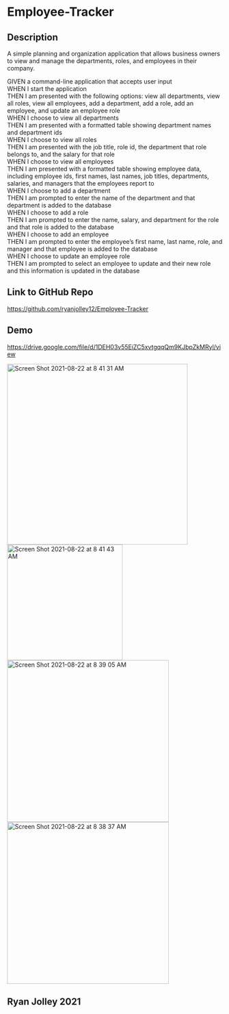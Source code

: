 # Employee-Tracker

## Description 

A simple planning and organization application that allows business owners to view and manage the departments, roles, and employees in their company. 



GIVEN a command-line application that accepts user input <br>
WHEN I start the application <br>
THEN I am presented with the following options: view all departments, view all roles, view all employees, add a department, add a role, add an employee, and update an employee role <br>
WHEN I choose to view all departments <br>
THEN I am presented with a formatted table showing department names and department ids <br>
WHEN I choose to view all roles <br>
THEN I am presented with the job title, role id, the department that role belongs to, and the salary for that role <br>
WHEN I choose to view all employees <br>
THEN I am presented with a formatted table showing employee data, including employee ids, first names, last names, job titles, departments, salaries, and managers that the employees report to <br>
WHEN I choose to add a department <br>
THEN I am prompted to enter the name of the department and that department is added to the database <br>
WHEN I choose to add a role <br>
THEN I am prompted to enter the name, salary, and department for the role and that role is added to the database <br>
WHEN I choose to add an employee <br>
THEN I am prompted to enter the employee’s first name, last name, role, and manager and that employee is added to the database <br>
WHEN I choose to update an employee role <br>
THEN I am prompted to select an employee to update and their new role and this information is updated in the database <br>

## Link to GitHub Repo
https://github.com/ryanjolley12/Employee-Tracker

## Demo
https://drive.google.com/file/d/1DEH03v55EiZC5xvtgqqQm9KJbpZkMRyl/view

<img width="422" alt="Screen Shot 2021-08-22 at 8 41 31 AM" src="https://user-images.githubusercontent.com/83616082/130355559-21876bb3-4787-4655-acf2-3028831f8ae7.png">
<img width="270" alt="Screen Shot 2021-08-22 at 8 41 43 AM" src="https://user-images.githubusercontent.com/83616082/130355566-87d33205-882a-44e8-9224-d5e105a1d838.png">
<img width="378" alt="Screen Shot 2021-08-22 at 8 39 05 AM" src="https://user-images.githubusercontent.com/83616082/130355494-6e9e9bc5-b550-4329-86a1-138b3c03a7fc.png">
<img width="378" alt="Screen Shot 2021-08-22 at 8 38 37 AM" src="https://user-images.githubusercontent.com/83616082/130355485-26e17edf-2dff-4c9a-b21b-c7bb73ac96db.png">

## Ryan Jolley 2021
